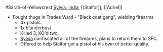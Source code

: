 #Sarah-of-Yellowcrest 
[Sylvia](PCs/Past/Sylvia.md), [India](PCs/Current/India.md), [[Stalfor]], [[Adriel]]

- Fought thugs in Trades Ward - "Black coat gang", wielding firearms
	- 4x pistols.
	- 1x blunderbust.
	- Killed 3, KO'd two.
	- [Sylvia](PCs/Past/Sylvia.md) confiscated all of the firearms, plans to return them to SFC.
	- Offered to help Stalfor get a pistol of his own of better quality.
